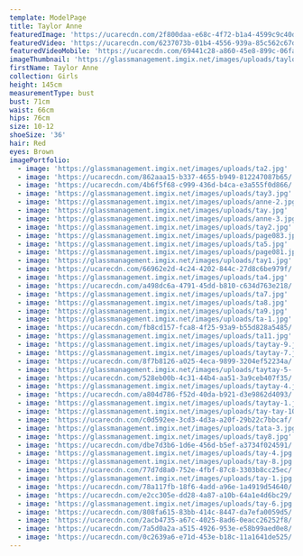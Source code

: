 ```yaml
---
template: ModelPage
title: Taylor Anne
featuredImage: 'https://ucarecdn.com/2f800daa-e68c-4f72-b1a4-4599c9c40d4c/'
featuredVideo: 'https://ucarecdn.com/6237073b-01b4-4556-939a-85c562c67d70/'
featuredVideoMobile: 'https://ucarecdn.com/69441c28-a860-45e8-899c-06fa2a395d55/'
imageThumbnail: 'https://glassmanagement.imgix.net/images/uploads/taylor-anne.jpg'
firstName: Taylor Anne
collection: Girls
height: 145cm
measurementType: bust
bust: 71cm
waist: 66cm
hips: 76cm
size: 10-12
shoeSize: '36'
hair: Red
eyes: Brown
imagePortfolio:
  - image: 'https://glassmanagement.imgix.net/images/uploads/ta2.jpg'
  - image: 'https://ucarecdn.com/862aaa15-b337-4655-b949-812247087b65/'
  - image: 'https://ucarecdn.com/4b6f5f68-c999-436d-b4ca-e3a555f0d866/'
  - image: 'https://glassmanagement.imgix.net/images/uploads/tay3.jpg'
  - image: 'https://glassmanagement.imgix.net/images/uploads/anne-2.jpg'
  - image: 'https://glassmanagement.imgix.net/images/uploads/tay.jpg'
  - image: 'https://glassmanagement.imgix.net/images/uploads/anne-3.jpg'
  - image: 'https://glassmanagement.imgix.net/images/uploads/tay2.jpg'
  - image: 'https://glassmanagement.imgix.net/images/uploads/page083.jpg'
  - image: 'https://glassmanagement.imgix.net/images/uploads/ta5.jpg'
  - image: 'https://glassmanagement.imgix.net/images/uploads/page081.jpg'
  - image: 'https://glassmanagement.imgix.net/images/uploads/tay1.jpg'
  - image: 'https://ucarecdn.com/66962e2d-4c24-4202-844c-27d8c6be979f/'
  - image: 'https://glassmanagement.imgix.net/images/uploads/ta4.jpg'
  - image: 'https://ucarecdn.com/a498dc6a-4791-45dd-b810-c634d763e218/'
  - image: 'https://glassmanagement.imgix.net/images/uploads/ta7.jpg'
  - image: 'https://glassmanagement.imgix.net/images/uploads/ta8.jpg'
  - image: 'https://glassmanagement.imgix.net/images/uploads/ta9.jpg'
  - image: 'https://glassmanagement.imgix.net/images/uploads/ta-1.jpg'
  - image: 'https://ucarecdn.com/fb8cd157-fca8-4f25-93a9-b55d828a5485/'
  - image: 'https://glassmanagement.imgix.net/images/uploads/ta11.jpg'
  - image: 'https://glassmanagement.imgix.net/images/uploads/taytay-9.jpg'
  - image: 'https://glassmanagement.imgix.net/images/uploads/taytay-7.jpg'
  - image: 'https://ucarecdn.com/8f7b8126-a025-4eca-9899-3204ef52234a/'
  - image: 'https://glassmanagement.imgix.net/images/uploads/taytay-5-.jpg'
  - image: 'https://ucarecdn.com/528eb00b-4c31-44b4-aa51-3a9ceb407f35/'
  - image: 'https://glassmanagement.imgix.net/images/uploads/taytay-4.jpg'
  - image: 'https://ucarecdn.com/a804d786-f52d-40da-b921-d3e9862d4093/'
  - image: 'https://glassmanagement.imgix.net/images/uploads/taytay-1.jpg'
  - image: 'https://glassmanagement.imgix.net/images/uploads/tay-tay-10.jpg'
  - image: 'https://ucarecdn.com/c0d592ee-3cd3-4d3a-a20f-29b22c7bbcaf/'
  - image: 'https://glassmanagement.imgix.net/images/uploads/tata-3.jpg'
  - image: 'https://glassmanagement.imgix.net/images/uploads/tay8.jpg'
  - image: 'https://ucarecdn.com/dbe7d3b6-1d6e-456d-b5ef-a3734f024591/'
  - image: 'https://glassmanagement.imgix.net/images/uploads/tay-4.jpg'
  - image: 'https://glassmanagement.imgix.net/images/uploads/tay-8.jpg'
  - image: 'https://ucarecdn.com/77d7d8a0-752e-4fbf-87c8-3303b8cc25ec/'
  - image: 'https://glassmanagement.imgix.net/images/uploads/tay-1.jpg'
  - image: 'https://ucarecdn.com/78a117fb-18f6-4add-a96e-1a4919d54640/'
  - image: 'https://ucarecdn.com/e2cc305e-dd28-4a87-a10b-64a1e4d6bc29/'
  - image: 'https://glassmanagement.imgix.net/images/uploads/tay-6.jpg'
  - image: 'https://ucarecdn.com/808fa615-83bb-414c-8447-da7efa0059d5/'
  - image: 'https://ucarecdn.com/2acb4735-a67c-4025-8ad6-0eacc26252f8/'
  - image: 'https://ucarecdn.com/7a5d0a2a-a515-4926-953e-e58b99aed0e8/'
  - image: 'https://ucarecdn.com/0c2639a6-e71d-453e-b18c-11a1641de525/'
---
```


